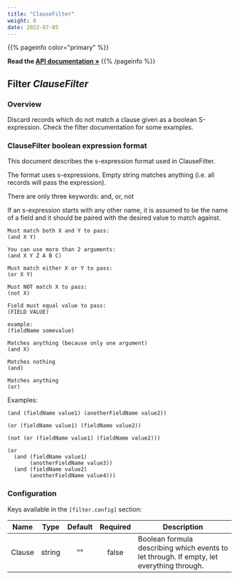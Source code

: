 ```yaml
---
title: "ClauseFilter"
weight: 8
date: 2022-07-05
---
```

{{% pageinfo color="primary" %}}

**Read the [API documentation &raquo;](https://pkg.go.dev/github.com/AdRoll/baker/filter#ClauseFilter)**
{{% /pageinfo %}}

## Filter *ClauseFilter*

### Overview

Discard records which do not match a clause given as a boolean S-expression. Check the filter documentation for some examples.

### ClauseFilter boolean expression format

This document describes the s-expression format used in ClauseFilter.

The format uses s-expressions. Empty string matches anything (i.e. all records
will pass the expression).

There are only three keywords: and, or, not

If an s-expression starts with any other name, it is assumed to be the name of
a field and it should be paired with the desired value to match against.

    Must match both X and Y to pass:
    (and X Y)

    You can use more than 2 arguments:
    (and X Y Z A B C)

    Must match either X or Y to pass:
    (or X Y)

    Must NOT match X to pass:
    (not X)

    Field must equal value to pass:
    (FIELD VALUE)

    example:
    (fieldName somevalue)

    Matches anything (because only one argument)
    (and X)

    Matches nothing
    (and)

    Matches anything
    (or)

Examples:

    (and (fieldName value1) (anotherFieldName value2))

    (or (fieldName value1) (fieldName value2))

	(not (or (fieldName value1) (fieldName value2)))

    (or
      (and (fieldName value1)
           (anotherFieldName value3))
      (and (fieldName value2)
           (anotherFieldName value4)))


### Configuration

Keys available in the `[filter.config]` section:

|Name|Type|Default|Required|Description|
|----|:--:|:-----:|:------:|-----------|
| Clause| string| ""| false| Boolean formula describing which events to let through. If empty, let everything through.|

